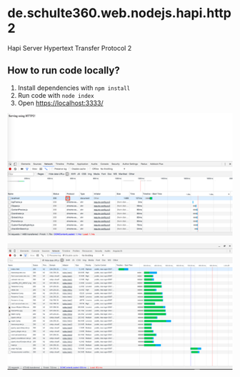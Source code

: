 # de.schulte360.web.nodejs.hapi.http2
Hapi Server Hypertext Transfer Protocol 2

## How to run code locally?

1. Install dependencies with `npm install`
2. Run code with `node index`
3. Open [https://localhost:3333/](https://localhost:3333/)


![alt text](https://github.com/thoschu/de.schulte360.web.nodejs.hapi.http2/blob/master/network_a.png "")

![alt text](https://github.com/thoschu/de.schulte360.web.nodejs.hapi.http2/blob/master/network_b.png "")

